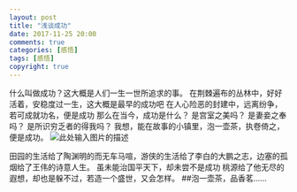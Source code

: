 ```yaml
---
layout: post
title: "浅谈成功"
date: 2017-11-25 20:00
comments: true
categories: [感悟]
tags: [感悟]
copyright: true
---
```

 什么叫做成功？这大概是人们一生一世所追求的事。
  在荆棘遍布的丛林中，好好活着，安稳度过一生，这大概是最早的成功吧
在人心险恶的封建中，远离纷争，若可成就功名，便是成功
那么在当今，成功是什么？
是宫室之美吗？
是妻妾之奉吗？
是所识穷乏者的得我吗？
我想，能在故事的小镇里，泡一壶茶，执卷倚之，便是成功。
![此处输入图片的描述][1]
<!-- more -->
田园的生活给了陶渊明的而无车马喧，游侠的生活给了李白的大鹏之志，边塞的孤烟给了王伟的诗意人生。
虽未能治国平天下，却未尝不是成功
桃源给了他无尽的遐想，却也是躲不过，若造一个盛世，又会怎样。
##泡一壶茶，品香茗......


  [1]: http://www.dmgroup.site/images/1.jpg
